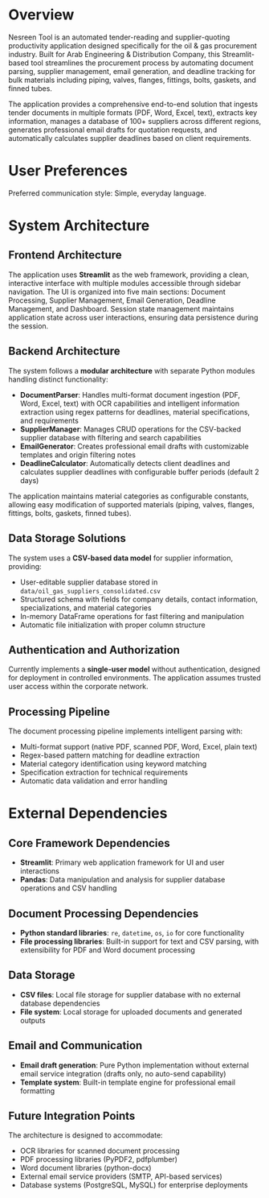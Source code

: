 # Overview

Nesreen Tool is an automated tender-reading and supplier-quoting productivity application designed specifically for the oil & gas procurement industry. Built for Arab Engineering & Distribution Company, this Streamlit-based tool streamlines the procurement process by automating document parsing, supplier management, email generation, and deadline tracking for bulk materials including piping, valves, flanges, fittings, bolts, gaskets, and finned tubes.

The application provides a comprehensive end-to-end solution that ingests tender documents in multiple formats (PDF, Word, Excel, text), extracts key information, manages a database of 100+ suppliers across different regions, generates professional email drafts for quotation requests, and automatically calculates supplier deadlines based on client requirements.

# User Preferences

Preferred communication style: Simple, everyday language.

# System Architecture

## Frontend Architecture
The application uses **Streamlit** as the web framework, providing a clean, interactive interface with multiple modules accessible through sidebar navigation. The UI is organized into five main sections: Document Processing, Supplier Management, Email Generation, Deadline Management, and Dashboard. Session state management maintains application state across user interactions, ensuring data persistence during the session.

## Backend Architecture
The system follows a **modular architecture** with separate Python modules handling distinct functionality:

- **DocumentParser**: Handles multi-format document ingestion (PDF, Word, Excel, text) with OCR capabilities and intelligent information extraction using regex patterns for deadlines, material specifications, and requirements
- **SupplierManager**: Manages CRUD operations for the CSV-backed supplier database with filtering and search capabilities
- **EmailGenerator**: Creates professional email drafts with customizable templates and origin filtering notes
- **DeadlineCalculator**: Automatically detects client deadlines and calculates supplier deadlines with configurable buffer periods (default 2 days)

The application maintains material categories as configurable constants, allowing easy modification of supported materials (piping, valves, flanges, fittings, bolts, gaskets, finned tubes).

## Data Storage Solutions
The system uses a **CSV-based data model** for supplier information, providing:
- User-editable supplier database stored in `data/oil_gas_suppliers_consolidated.csv`
- Structured schema with fields for company details, contact information, specializations, and material categories
- In-memory DataFrame operations for fast filtering and manipulation
- Automatic file initialization with proper column structure

## Authentication and Authorization
Currently implements a **single-user model** without authentication, designed for deployment in controlled environments. The application assumes trusted user access within the corporate network.

## Processing Pipeline
The document processing pipeline implements intelligent parsing with:
- Multi-format support (native PDF, scanned PDF, Word, Excel, plain text)
- Regex-based pattern matching for deadline extraction
- Material category identification using keyword matching
- Specification extraction for technical requirements
- Automatic data validation and error handling

# External Dependencies

## Core Framework Dependencies
- **Streamlit**: Primary web application framework for UI and user interactions
- **Pandas**: Data manipulation and analysis for supplier database operations and CSV handling

## Document Processing Dependencies
- **Python standard libraries**: `re`, `datetime`, `os`, `io` for core functionality
- **File processing libraries**: Built-in support for text and CSV parsing, with extensibility for PDF and Word document processing

## Data Storage
- **CSV files**: Local file storage for supplier database with no external database dependencies
- **File system**: Local storage for uploaded documents and generated outputs

## Email and Communication
- **Email draft generation**: Pure Python implementation without external email service integration (drafts only, no auto-send capability)
- **Template system**: Built-in template engine for professional email formatting

## Future Integration Points
The architecture is designed to accommodate:
- OCR libraries for scanned document processing
- PDF processing libraries (PyPDF2, pdfplumber)
- Word document libraries (python-docx)
- External email service providers (SMTP, API-based services)
- Database systems (PostgreSQL, MySQL) for enterprise deployments